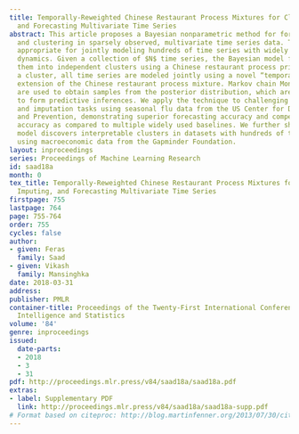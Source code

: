```yaml
---
title: Temporally-Reweighted Chinese Restaurant Process Mixtures for Clustering, Imputing,
  and Forecasting Multivariate Time Series
abstract: This article proposes a Bayesian nonparametric method for forecasting, imputation,
  and clustering in sparsely observed, multivariate time series data. The method is
  appropriate for jointly modeling hundreds of time series with widely varying, non-stationary
  dynamics. Given a collection of $N$ time series, the Bayesian model first partitions
  them into independent clusters using a Chinese restaurant process prior. Within
  a cluster, all time series are modeled jointly using a novel “temporally-reweighted”
  extension of the Chinese restaurant process mixture. Markov chain Monte Carlo techniques
  are used to obtain samples from the posterior distribution, which are then used
  to form predictive inferences. We apply the technique to challenging forecasting
  and imputation tasks using seasonal flu data from the US Center for Disease Control
  and Prevention, demonstrating superior forecasting accuracy and competitive imputation
  accuracy as compared to multiple widely used baselines. We further show that the
  model discovers interpretable clusters in datasets with hundreds of time series,
  using macroeconomic data from the Gapminder Foundation.
layout: inproceedings
series: Proceedings of Machine Learning Research
id: saad18a
month: 0
tex_title: Temporally-Reweighted Chinese Restaurant Process Mixtures for Clustering,
  Imputing, and Forecasting Multivariate Time Series
firstpage: 755
lastpage: 764
page: 755-764
order: 755
cycles: false
author:
- given: Feras
  family: Saad
- given: Vikash
  family: Mansinghka
date: 2018-03-31
address: 
publisher: PMLR
container-title: Proceedings of the Twenty-First International Conference on Artficial
  Intelligence and Statistics
volume: '84'
genre: inproceedings
issued:
  date-parts:
  - 2018
  - 3
  - 31
pdf: http://proceedings.mlr.press/v84/saad18a/saad18a.pdf
extras:
- label: Supplementary PDF
  link: http://proceedings.mlr.press/v84/saad18a/saad18a-supp.pdf
# Format based on citeproc: http://blog.martinfenner.org/2013/07/30/citeproc-yaml-for-bibliographies/
---
```

